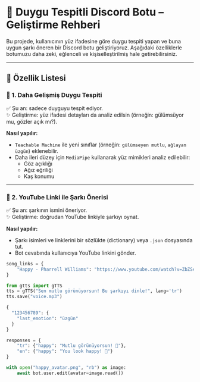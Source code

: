 # 🤖 Duygu Tespitli Discord Botu – Geliştirme Rehberi

Bu projede, kullanıcının yüz ifadesine göre duygu tespiti yapan ve buna uygun şarkı öneren bir Discord botu geliştiriyoruz. Aşağıdaki özelliklerle botumuzu daha zeki, eğlenceli ve kişiselleştirilmiş hale getirebilirsiniz.

---

## 🚀 Özellik Listesi

### 🔧 1. Daha Gelişmiş Duygu Tespiti
✅ Şu an: sadece duyguyu tespit ediyor.  
✨ Geliştirme: yüz ifadesi detayları da analiz edilsin (örneğin: gülümsüyor mu, gözler açık mı?).

**Nasıl yapılır:**
- `Teachable Machine` ile yeni sınıflar (örneğin: `gülümseyen mutlu`, `ağlayan üzgün`) eklenebilir.
- Daha ileri düzey için `MediaPipe` kullanarak yüz mimikleri analiz edilebilir:
  - Göz açıklığı
  - Ağız eğriliği
  - Kaş konumu

---

### 📀 2. YouTube Linki ile Şarkı Önerisi
✅ Şu an: şarkının ismini öneriyor.  
✨ Geliştirme: doğrudan YouTube linkiyle şarkıyı oynat.

**Nasıl yapılır:**
- Şarkı isimleri ve linklerini bir sözlükte (dictionary) veya `.json` dosyasında tut.
- Bot cevabında kullanıcıya YouTube linkini gönder.

```python
song_links = {
    "Happy - Pharrell Williams": "https://www.youtube.com/watch?v=ZbZSe6N_BXs"
}

from gtts import gTTS
tts = gTTS("Sen mutlu görünüyorsun! Bu şarkıyı dinle!", lang='tr')
tts.save("voice.mp3")

{
  "123456789": {
    "last_emotion": "üzgün"
  }
}

responses = {
    "tr": {"happy": "Mutlu görünüyorsun! 🎉"},
    "en": {"happy": "You look happy! 🎉"}
}

with open("happy_avatar.png", "rb") as image:
    await bot.user.edit(avatar=image.read())
